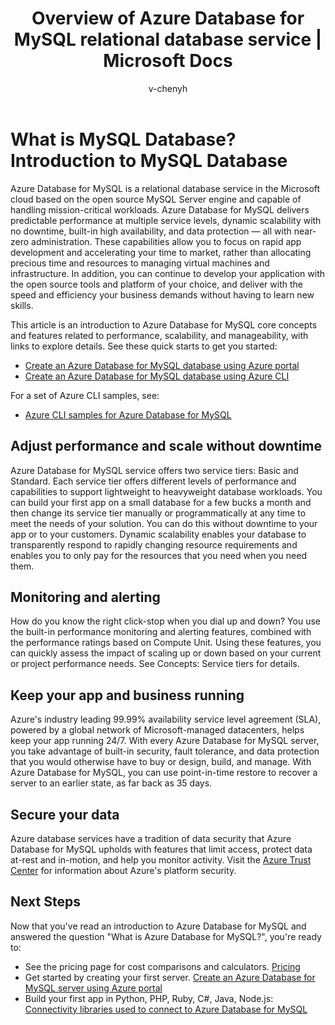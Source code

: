 ﻿---
title: Overview of Azure Database for MySQL relational database service | Microsoft Docs
description: Provides an overview of Azure Database for MySQL relational database service.
services: mysql
author: v-chenyh
ms.author: v-chenyh
manager: jhubbard
editor: jasonh
ms.assetid:
ms.service: mysql-database
ms.devlang: na
ms.topic: article
ms.tgt_pltfrm: portal
ms.date: 05/10/2017
---

# What is MySQL Database? Introduction to MySQL Database
Azure Database for MySQL is a relational database service in the Microsoft cloud based on the open source MySQL Server engine and capable of handling mission-critical workloads. Azure Database for MySQL delivers predictable performance at multiple service levels, dynamic scalability with no downtime, built-in high availability, and data protection — all with near-zero administration. These capabilities allow you to focus on rapid app development and accelerating your time to market, rather than allocating precious time and resources to managing virtual machines and infrastructure. In addition, you can continue to develop your application with the open source tools and platform of your choice, and deliver with the speed and efficiency your business demands without having to learn new skills.

This article is an introduction to Azure Database for MySQL core concepts and features related to performance, scalability, and manageability, with links to explore details. See these quick starts to get you started:
- [Create an Azure Database for MySQL database using Azure portal](quickstart-create-mysql-server-database-using-azure-portal.md)
- [Create an Azure Database for MySQL database using Azure CLI](quickstart-create-mysql-server-database-using-azure-cli.md)


For a set of Azure CLI samples, see:
- [Azure CLI samples for Azure Database for MySQL](sample-scripts-azure-cli.md)

## Adjust performance and scale without downtime
Azure Database for MySQL service offers two service tiers: Basic and Standard. Each service tier offers different levels of performance and capabilities to support lightweight to heavyweight database workloads. You can build your first app on a small database for a few bucks a month and then change its service tier manually or programmatically at any time to meet the needs of your solution. You can do this without downtime to your app or to your customers. Dynamic scalability enables your database to transparently respond to rapidly changing resource requirements and enables you to only pay for the resources that you need when you need them.

## Monitoring and alerting
How do you know the right click-stop when you dial up and down? You use the built-in performance monitoring and alerting features, combined with the performance ratings based on Compute Unit. Using these features, you can quickly assess the impact of scaling up or down based on your current or project performance needs. See Concepts: Service tiers for details.

## Keep your app and business running
Azure's industry leading 99.99% availability service level agreement (SLA), powered by a global network of Microsoft-managed datacenters, helps keep your app running 24/7. With every Azure Database for MySQL server, you take advantage of built-in security, fault tolerance, and data protection that you would otherwise have to buy or design, build, and manage. With Azure Database for MySQL, you can use point-in-time restore to recover a server to an earlier state, as far back as 35 days.

## Secure your data
Azure database services have a tradition of data security that Azure Database for MySQL upholds with features that limit access, protect data at-rest and in-motion, and help you monitor activity. Visit the [Azure Trust Center](https://www.microsoft.com/en-us/TrustCenter/Security/default.aspx) for information about Azure's platform security.

## Next Steps
Now that you've read an introduction to Azure Database for MySQL and answered the question "What is Azure Database for MySQL?", you're ready to:
- See the pricing page for cost comparisons and calculators. [Pricing](https://azure.microsoft.com/pricing/details/mysql/)
- Get started by creating your first server. [Create an Azure Database for MySQL server using Azure portal](quickstart-create-mysql-server-database-using-azure-portal.md)
- Build your first app in Python, PHP, Ruby, C\#, Java, Node.js: [Connectivity libraries used to connect to Azure Database for MySQL](concepts-connectivity-libraries.md)
